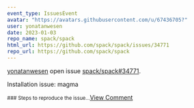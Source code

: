 ```yaml
---
event_type: IssuesEvent
avatar: "https://avatars.githubusercontent.com/u/67436705?"
user: yonatanwesen
date: 2023-01-03
repo_name: spack/spack
html_url: https://github.com/spack/spack/issues/34771
repo_url: https://github.com/spack/spack
---
```


<a href='https://github.com/yonatanwesen' target='_blank'>yonatanwesen</a> open issue <a href='https://github.com/spack/spack/issues/34771' target='_blank'>spack/spack#34771</a>.

<p>Installation issue: magma</p><small>### Steps to reproduce the issue...</small><a href='https://github.com/spack/spack/issues/34771' target='_blank'>View Comment</a>